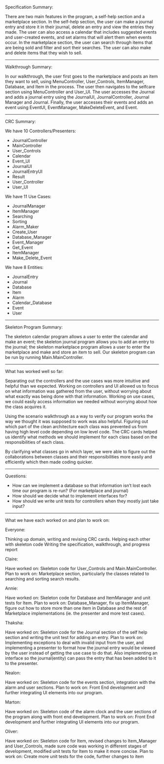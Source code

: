 Specification Summary:

There are two main features in the program, a self-help section and a marketplace section. In the self-help section, the user can make a journal entry and store it in their journal, delete an entry and view the entries they made. The user can also access a calendar that includes suggested events and user-created events, and set alarms that will alert them when events occur. In the marketplace section, the user can search through items that are being sold and filter and sort their searches. The user can also make and delete items that they wish to sell. 

------

Walkthrough Summary:

In our walkthrough, the user first goes to the marketplace and posts an item they want to sell, using MenuController, User_Controls, ItemManager, Database, and Item in the process. The user then navigates to the selfcare section using MenuController and User_UI. The user accesses the Journal and adds a journal entry using the JournalUI, JournalController, Journal Manager and Journal. Finally, the user accesses their events and adds an event using EventUI, EventManager, MakeDeleteEvent, and Event. 

------

CRC Summary:

We have 10 Controllers/Presenters:
  - JournalController
  - MainController
  - User_Controls
  - Calendar
  - Event_UI
  - JournalUI
  - JournalEntryUI
  - Result
  - User_Controller
  - User_UI


We have 11 Use Cases:
  - JournalManager
  - ItemManager
  - Searching
  - Sorting
  - Alarm_Maker
  - Create_User
  - Database_Manager
  - Event_Manager
  - Get_Event
  - ItemManager
  - Make_Delete_Event

We have 8 Entities:
  - JournalEntry
  - Journal
  - Database
  - Item
  - Alarm
  - Calendar_Database
  - Event
  - User

------

Skeleton Program Summary:

The skeleton calendar program allows a user to enter the calendar and make an event; the skeleton journal program allows you to add an entry to the journal; the skeleton marketplace program allows a user to enter the marketplace and make and store an item to sell. Our skeleton program can be run by running Main.MainController. 

------

What has worked well so far:

Separating out the controllers and the use cases was more intuitive and helpful than we expected. Working on controllers and UI allowed us to focus on what information was gathered from the user, without worrying about what exactly was being done with that information. Working on use cases, we could easily access information we needed without worrying about how the class acquires it.

Using the scenario walkthrough as a way to verify our program works the way we thought it was supposed to work was also helpful. Figuring out which part of the clean architecture each class was prevented us from having high level code depending on low level code. The CRC cards helped us identify what methods we should implement for each class based on the responsibilities of each class.

By clarifying what classes go in which layer, we were able to figure out the collaborations between classes and their responsibilities more easily and efficiently which then made coding quicker.

------

Questions:

  - How can we implement a database so that information isn’t lost each time our program is re-run? (For marketplace and journal) 
  - How should we decide what to implement interfaces for? 
  - How should we write unit tests for controllers when they mostly just take input? 

------

What we have each worked on and plan to work on:

Everyone:

Thinking up domain, writing and revising CRC cards. 
Helping each other with skeleton code
Writing the specification, walkthrough, and progress report

Claire:

Have worked on: Skeleton code for User_Controls and Main.MainController.
Plan to work on: Marketplace section, particularly the classes related to searching and sorting search results. 

Annie:

Have worked on: Skeleton code for Database and ItemManager and unit tests for Item.
Plan to work on: Database_Manager, fix up ItemManager, figure out how to store more than one item in Database and the rest of Marketplace implementations (ie. the presenter and more test cases).

Thaksha:

Have worked on: Skeleton code for the Journal section of the self help section and writing the unit test for adding an entry.
Plan to work on: Implementing exceptions to deal with invalid input from the user, and implementing a presenter to format how the journal entry would be viewed by the user instead of getting the use case to do that. Also implementing an interface so the journal(entity) can pass the entry that has been added to it to the presenter.

Nealon:

Have worked on: Skeleton code for the events section, integration with the alarm and user sections. 
Plan to work on: Front End development and further integrating UI elements into our program.

Marton:

Have worked on: Skeleton code of the alarm clock and the user sections of the program along with front end development.
Plan to work on: Front End development and further integrating UI elements into our program.

Oliver: 

Have worked on: Skeleton code for Item, revised changes to Item_Manager and User_Controls, made sure code was working in different stages of development, modified unit tests for Item to make it more concise.
Plan to work on: Create more unit tests for the code, further changes to item

